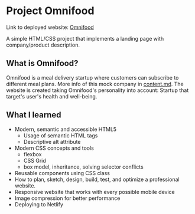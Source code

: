 # Project Omnifood

Link to deployed website: [Omnifood](https://omnifood-yuni.netlify.app/)

A simple HTML/CSS project that implements a landing page with company/product description.

## What is Omnifood?

Omnifood is a meal delivery startup where customers can subscribe to different meal plans. More info of this mock company in [content.md](https://github.com/yunijeong5/Omnifood/blob/master/content.md). The website is created taking Omnifood's personality into account: Startup that target's user's health and well-being.

## What I learned

- Modern, semantic and accessible HTML5
  - Usage of semantic HTML tags
  - Descriptive alt attribute
- Modern CSS concepts and tools
  - flexbox
  - CSS Grid
  - box model, inheritance, solving selector conflicts
- Reusable components using CSS class
- How to plan, sketch, design, build, test, and optimize a professional website.
- Responsive website that works with every possible mobile device
- Image compression for better performance
- Deploying to Netlify
